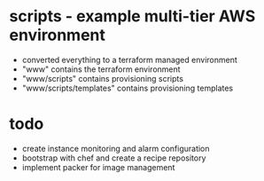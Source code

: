 # scripts - example multi-tier AWS environment
- converted everything to a terraform managed environment
- "www" contains the terraform environment
- "www/scripts" contains provisioning scripts
- "www/scripts/templates" contains provisioning templates

# todo
- create instance monitoring and alarm configuration
- bootstrap with chef and create a recipe repository
- implement packer for image management
